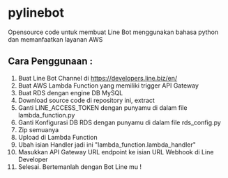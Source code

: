 # pylinebot
Opensource code untuk membuat Line Bot menggunakan bahasa python dan memanfaatkan layanan AWS


## Cara Penggunaan :
1. Buat Line Bot Channel di https://developers.line.biz/en/
2. Buat AWS Lambda Function yang memiliki trigger API Gateway
3. Buat RDS dengan engine DB MySQL
4. Download source code di repository ini, extract
5. Ganti LINE_ACCESS_TOKEN dengan punyamu di dalam file lambda_function.py 
6. Ganti Konfigurasi DB RDS dengan punyamu di dalam file rds_config.py
7. Zip semuanya
8. Upload di Lambda Function
9. Ubah isian Handler jadi ini "lambda_function.lambda_handler"
10. Masukkan API Gateway URL endpoint ke isian URL Webhook di Line Developer
11. Selesai. Bertemanlah dengan Bot Line mu !
